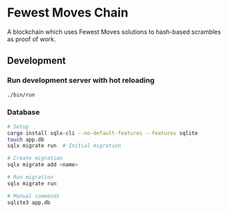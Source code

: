 # Fewest Moves Chain

A blockchain which uses Fewest Moves solutions to hash-based scrambles as proof of work.

## Development

### Run development server with hot reloading

```bash
./bin/run
```

### Database

```bash
# Setup
cargo install sqlx-cli --no-default-features --features sqlite
touch app.db
sqlx migrate run  # Initial migration

# Create migration
sqlx migrate add <name>

# Run migration
sqlx migrate run

# Manual commands
sqlite3 app.db
```
